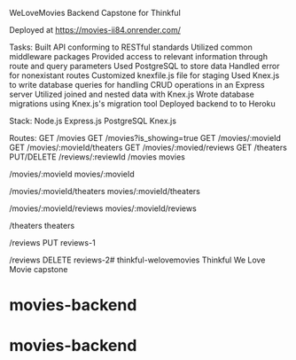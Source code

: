 WeLoveMovies
Backend Capstone for Thinkful

Deployed at https://movies-ii84.onrender.com/

Tasks:
Built API conforming to RESTful standards
Utilized common middleware packages
Provided access to relevant information through route and query parameters
Used PostgreSQL to store data
Handled error for nonexistant routes
Customized knexfile.js file for staging
Used Knex.js to write database queries for handling CRUD operations in an Express server
Utilized joined and nested data with Knex.js
Wrote database migrations using Knex.js's migration tool
Deployed backend to to Heroku

Stack:
Node.js
Express.js
PostgreSQL
Knex.js

Routes:
GET /movies
GET /movies?is_showing=true
GET /movies/:movieId
GET /movies/:movieId/theaters
GET /movies/:movied/reviews
GET /theaters
PUT/DELETE /reviews/:reviewId
/movies
movies

/movies/:movieId
movies/:movieId

/movies/:movieId/theaters
movies/:movieId/theaters

/movies/:movieId/reviews
movies/:movieId/reviews

/theaters
theaters

/reviews PUT
reviews-1

/reviews DELETE
reviews-2# thinkful-welovemovies
Thinkful We Love Movie capstone
# movies-backend
# movies-backend
